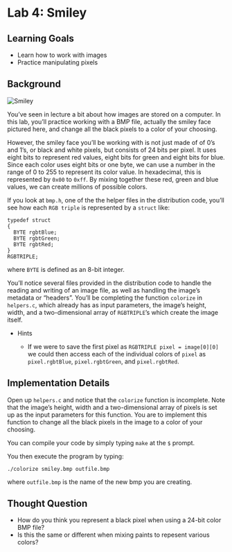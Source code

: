 # Lab 4: Smiley

## Learning Goals

*   Learn how to work with images
*   Practice manipulating pixels

## Background

![Smiley](https://github.com/Ed-Flack/CS50-2023/assets/44028291/40aa3427-2d86-45ca-b7e3-944cc23b483c)


You’ve seen in lecture a bit about how images are stored on a computer. In this lab, you’ll practice working with a BMP file, actually the smiley face pictured here, and change all the black pixels to a color of your choosing.

However, the smiley face you’ll be working with is not just made of of 0’s and 1’s, or black and white pixels, but consists of 24 bits per pixel. It uses eight bits to represent red values, eight bits for green and eight bits for blue. Since each color uses eight bits or one byte, we can use a number in the range of 0 to 255 to represent its color value. In hexadecimal, this is represented by `0x00` to `0xff`. By mixing together these red, green and blue values, we can create millions of possible colors.

If you look at `bmp.h`, one of the the helper files in the distribution code, you’ll see how each `RGB triple` is represented by a `struct` like:
```
typedef struct
{
  BYTE rgbtBlue;
  BYTE rgbtGreen;
  BYTE rgbtRed;
}
RGBTRIPLE;
```    

where `BYTE` is defined as an 8-bit integer.

You’ll notice several files provided in the distribution code to handle the reading and writing of an image file, as well as handling the image’s metadata or “headers”. You’ll be completing the function `colorize` in `helpers.c`, which already has as input parameters, the image’s height, width, and a two-dimensional array of `RGBTRIPLE`’s which create the image itself.

*   Hints
    
    *   If we were to save the first pixel as `RGBTRIPLE pixel = image[0][0]` we could then access each of the individual colors of `pixel` as `pixel.rgbtBlue`, `pixel.rgbtGreen`, and `pixel.rgbtRed`.

## Implementation Details

Open up `helpers.c` and notice that the `colorize` function is incomplete. Note that the image’s height, width and a two-dimensional array of pixels is set up as the input parameters for this function. You are to implement this function to change all the black pixels in the image to a color of your choosing.

You can compile your code by simply typing `make` at the `$` prompt.

You then execute the program by typing:
```
./colorize smiley.bmp outfile.bmp
``` 
where `outfile.bmp` is the name of the new bmp you are creating.

## Thought Question

*   How do you think you represent a black pixel when using a 24-bit color BMP file?
*   Is this the same or different when mixing paints to repesent various colors?

